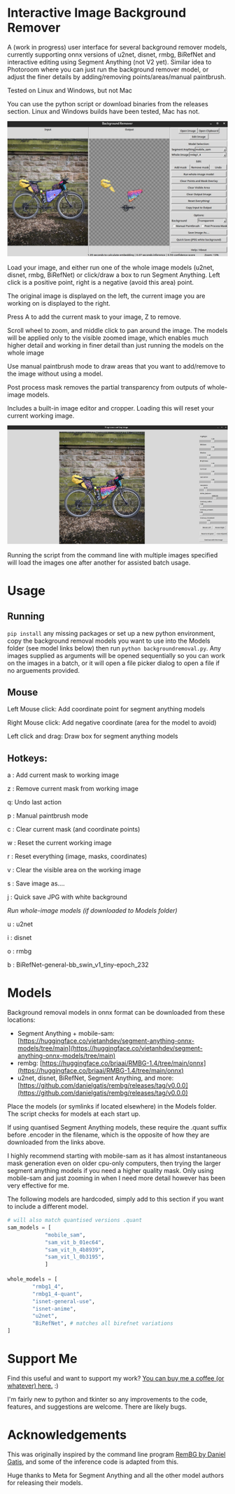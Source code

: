 # Interactive Image Background Remover

A (work in progress) user interface for several background remover models, currently supporting onnx versions of u2net, disnet, rmbg, BiRefNet and interactive editing using Segment Anything (not V2 yet). Similar idea to Photoroom where you can just run the background remover model, or adjust the finer details by adding/removing points/areas/manual paintbrush.

Tested on Linux and Windows, but not Mac

You can use the python script or download binaries from the releases section. Linux and Windows builds have been tested, Mac has not.

![Screenshot of main window](Images/main_image.jpg)

Load your image, and either run one of the whole image models (u2net, disnet, rmbg, BiRefNet) or click/draw a box to run Segment Anything. Left click is a positive point, right is a negative (avoid this area) point.

The original image is displayed on the left, the current image you are working on is displayed to the right.

Press A to add the current mask to your image, Z to remove.

Scroll wheel to zoom, and middle click to pan around the image. The models will be applied only to the visible zoomed image, which enables much higher detail and working in finer detail than just running the models on the whole image

Use manual paintbrush mode to draw areas that you want to add/remove to the image without using a model.

Post process mask removes the partial transparency from outputs of whole-image models. 

Includes a built-in image editor and cropper. Loading this will reset your current working image. 

![Screenshot of main window](Images/image_editor.jpg)

Running the script from the command line with multiple images specified will load the images one after another for assisted batch usage.

# Usage

## Running

`pip install` any missing packages or set up a new python environment, copy the background removal models you want to use into the Models folder (see model links below) then run `python backgroundremoval.py`. Any images supplied as arguments will be opened sequentially so you can work on the images in a batch, or it will open a file picker dialog to open a file if no arguements provided.

## Mouse

Left Mouse click: Add coordinate point for segment anything models

Right Mouse click: Add negative coordinate (area for the model to avoid)

Left click and drag: Draw box for segment anything models

## Hotkeys:

a : Add current mask to working image

z : Remove current mask from working image

q: Undo last action

p : Manual paintbrush mode

c : Clear current mask (and coordinate points)

w : Reset the current working image

r : Reset everything (image, masks, coordinates)

v : Clear the visible area on the working image

s : Save image as....

j : Quick save JPG with white background

_Run whole-image models (if downloaded to Models folder)_

u : u2net

i : disnet

o : rmbg

b : BiRefNet-general-bb_swin_v1_tiny-epoch_232



# Models

Background removal models in onnx format can be downloaded from these locations:

- Segment Anything + mobile-sam: [https://huggingface.co/vietanhdev/segment-anything-onnx-models/tree/main](https://huggingface.co/vietanhdev/segment-anything-onnx-models/tree/main)
- rembg: [https://huggingface.co/briaai/RMBG-1.4/tree/main/onnx](https://huggingface.co/briaai/RMBG-1.4/tree/main/onnx)
- u2net, disnet, BiRefNet, Segment Anything, and more: [https://github.com/danielgatis/rembg/releases/tag/v0.0.0](https://github.com/danielgatis/rembg/releases/tag/v0.0.0)

Place the models (or symlinks if located elsewhere) in the Models folder. The script checks for models at each start up. 

If using quantised Segment Anything models, these require the .quant suffix before .encoder in the filename, which is the opposite of how they are downloaded from the links above.

I highly recommend starting with mobile-sam as it has almost instantaneous mask generation even on older cpu-only computers, then trying the larger segment anything models if you need a higher quality mask. Only using mobile-sam and just zooming in when I need more detail however has been very effective for me.

The following models are hardcoded, simply add to this section if you want to include a different model.

``` python
# will also match quantised versions .quant
sam_models = [
            "mobile_sam",
            "sam_vit_b_01ec64", 
            "sam_vit_h_4b8939",
            "sam_vit_l_0b3195",
            ]

whole_models = [
        "rmbg1_4",
        "rmbg1_4-quant",
        "isnet-general-use",
        "isnet-anime",
        "u2net",
        "BiRefNet", # matches all birefnet variations
]
```



# Support Me

Find this useful and want to support my work? [You can buy me a coffee (or whatever) here.](https://ko-fi.com/pricklygorse) :)

I'm fairly new to python and tkinter so any improvements to the code, features, and suggestions are welcome. There are likely bugs.


# Acknowledgements

This was originally inspired by the command line program [RemBG by Daniel Gatis](https://github.com/danielgatis/rembg), and some of the inference code is adapted from this. 

Huge thanks to Meta for Segment Anything and all the other model authors for releasing their models. 
